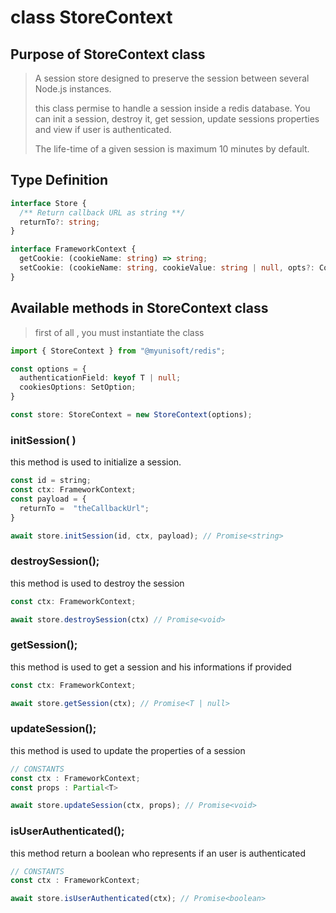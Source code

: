 # class StoreContext

## Purpose of StoreContext class

>  A session store designed to preserve the session between several Node.js instances.  
> 
> this class permise to handle a session inside a redis database. You can init a session, destroy it, get session, update sessions properties and view if user is authenticated.
>
> The life-time of a given session is maximum 10 minutes by default.

## Type Definition

```ts
interface Store {
  /** Return callback URL as string **/
  returnTo?: string;
}

interface FrameworkContext {
  getCookie: (cookieName: string) => string;
  setCookie: (cookieName: string, cookieValue: string | null, opts?: CookieSerializeOptions) => void
}
```

## Available methods in StoreContext class

> first of all , you must instantiate the class

```ts
import { StoreContext } from "@myunisoft/redis";

const options = {
  authenticationField: keyof T | null;
  cookiesOptions: SetOption;
}

const store: StoreContext = new StoreContext(options);
```

### initSession( )

this method is used to initialize a session.

```ts
const id = string;
const ctx: FrameworkContext;
const payload = {
  returnTo =  "theCallbackUrl";
}

await store.initSession(id, ctx, payload); // Promise<string>
```

### destroySession();

this method is used to destroy the session

```ts
const ctx: FrameworkContext;

await store.destroySession(ctx) // Promise<void>
```

### getSession();  

this method is used to get a session and his informations if provided

```ts
const ctx: FrameworkContext;

await store.getSession(ctx); // Promise<T | null>
```

### updateSession(); 

this method is used to update the properties of a session 

```ts
// CONSTANTS
const ctx : FrameworkContext;
const props : Partial<T> 

await store.updateSession(ctx, props); // Promise<void>
```

### isUserAuthenticated();

this method return a boolean who represents if an user is authenticated

```ts
// CONSTANTS
const ctx : FrameworkContext; 

await store.isUserAuthenticated(ctx); // Promise<boolean>
```
